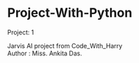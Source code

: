 # Project-With-Python
<p>Project: 1</p>
Jarvis AI project from Code_With_Harry <br>  Author : Miss. Ankita Das.
